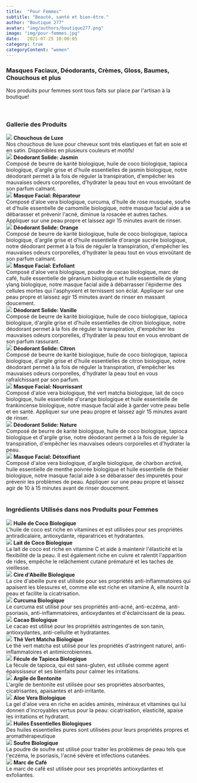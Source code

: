 ```yaml
---
title:  "Pour Femmes"
subtitle: "Beauté, santé et bien-être."
author: "Boutique 277"
avatar: "img/authors/boutique277.png"
image: "img/pour-femmes.jpg"
date:   2021-07-25 10:00:05
category: true
categoryContent: "women"
---
```


### Masques Faciaux, Déodorants, Crèmes, Gloss, Baumes, Chouchous et plus
Nos produits pour femmes sont tous faits sur place par l'artisan à la boutique!
<br /><br /><br />

### Gallerie des Produits
<img class="post-image-product" src="/img/products/scrunchies/silk-scrunchies.png">
<strong>Chouchous de Luxe</strong><br />
Nos chouchous de luxe pour cheveux sont très elastiques et fait en soie et en satin. Disponibles en plusieurs couleurs et motifs!
<div class="post-image-clear"></div>

<img class="post-image-product" src="/img/products/deodorants/jasmin.png">
<strong>Déodorant Solide: Jasmin</strong><br />
Composé de beurre de karité biologique, huile de coco biologique, tapioca biologique, d'argile grise et d'huile essentielles de jasmin biologique, notre déodorant permet à la fois de réguler la transpiration, d'empêcher les mauvaises odeurs corporelles, d'hydrater la peau tout en vous envoûtant de son parfum calmant.
<div class="post-image-clear"></div>

<img class="post-image-product" src="/img/products/masks/reparateur.png">
<strong>Masque Facial: Réparateur</strong><br />
Composé d'aloe vera biologique, curcuma, d'huile de rose musquée, soufre et d'huile essentielle de camomille biologique, notre masque facial aide a se débarasser et prévenir l'acné, diminue la rosacée et autres taches. Appliquer sur une peau propre et laissez agir 15 minutes avant de rinser.
<div class="post-image-clear"></div>

<img class="post-image-product" src="/img/products/deodorants/orange.png">
<strong>Déodorant Solide: Orange</strong><br />
Composé de beurre de karité biologique, huile de coco biologique, tapioca biologique, d'argile grise et d'huile essentielle d'orange sucrée biologique, notre déodorant permet à la fois de réguler la transpiration, d'empêcher les mauvaises odeurs corporelles, d'hydrater la peau tout en vous envoûtant de son parfum calmant.
<div class="post-image-clear"></div>

<img class="post-image-product" src="/img/products/masks/exfoliant.png">
<strong>Masque Facial: Exfoliant</strong><br />
Composé d'aloe vera biologique, poudre de cacao biologique, marc de café, huile essentielle de géranium biologique et huile essentielle de ylang ylang biologique, notre masque facial aide à débarrasser l'épiderme des cellules mortes qui l'asphyxient et ternissent son éclat. Appliquer sur une peau propre et laissez agir 15 minutes avant de rinser en massant doucement.
<div class="post-image-clear"></div>

<img class="post-image-product" src="/img/products/deodorants/vanille.png">
<strong>Déodorant Solide: Vanille</strong><br />
Composé de beurre de karité biologique, huile de coco biologique, tapioca biologique, d'argile grise et d'huile essentielles de citron biologique, notre déodorant permet à la fois de réguler la transpiration, d'empêcher les mauvaises odeurs corporelles, d'hydrater la peau tout en vous enrobant de son parfum rassurant.
<div class="post-image-clear"></div>

<img class="post-image-product" src="/img/products/deodorants/citron.png">
<strong>Déodorant Solide: Citron</strong><br />
Composé de beurre de karité biologique, huile de coco biologique, tapioca biologique, d'argile grise et d'huile essentielles de citron biologique, notre déodorant permet à la fois de réguler la transpiration, d'empêcher les mauvaises odeurs corporelles, d'hydrater la peau tout en vous rafraîchissant par son parfum.
<div class="post-image-clear"></div>

<img class="post-image-product" src="/img/products/masks/nourrissant.png">
<strong>Masque Facial: Nourrissant</strong><br />
Composé d'aloe vera biologique, thé vert matcha biologique, lait de coco biologique, huile essentielle d'orange biologique et huile essentielle de frankincense biologique, notre masque facial aide à garder votre peau belle et en santé. Appliquer sur une peau propre et laissez agir 15 minutes avant de rinser.
<div class="post-image-clear"></div>

<img class="post-image-product" src="/img/products/deodorants/naturel.png">
<strong>Déodorant Solide: Nature</strong><br />
Composé de beurre de karité biologique, huile de coco biologique, tapioca biologique et d'argile grise, notre déodorant permet à la fois de réguler la transpiration, d'empêcher les mauvaises odeurs corporelles et d'hydrater la peau.
<div class="post-image-clear"></div>

<img class="post-image-product" src="/img/products/masks/detoxifiant.png">
<strong>Masque Facial: Détoxifiant</strong><br />
Composé d'aloe vera biologique, d'argile biologique, de charbon arctivé, huile essentielle de menthe poivrée biologique et huile essentielle de théier biologique, notre masque facial aide à se débarasser des impuretés pour prévenir les problèmes de peau. Appliquer sur une peau propre et laissez agir de 10 à 15 minutes avant de rinser doucement.
<div class="post-image-clear"></div>
<br />

### Ingrédients Utilisés dans nos Produits pour Femmes
<img class="post-image" src="/img/ingredients/cocooil.png">
<strong>Huile de Coco Biologique</strong><br />
L'huile de coco est riche en vitamines et est utilisées pour ses propriétés antiradicalaire, antioxydante, réparatrices et hydratantes.
<div class="post-image-clear"></div>

<img class="post-image" src="/img/ingredients/cocomilk.png">
<strong>Lait de Coco Biologique</strong><br />
La lait de coco est riche en vitamine C et aide à maintenir l'élasticité et la flexibilité de la peau. Il est également riche en cuivre et ralentit l'apparition de rides, empêche le relâchement cutané prématuré et les taches de vieillesse.
<div class="post-image-clear"></div>

<img class="post-image" src="/img/ingredients/beeswax.png">
<strong>Cire d'Abeille Biologique</strong><br />
La cire d'abeille pure est utilisée pour ses propriétés anti-inflammatoires qui apaisent les blessures et, comme elle est riche en vitamine A, elle nourrit la peau et facilite la cicatrisation.
<div class="post-image-clear"></div>

<img class="post-image" src="/img/ingredients/turmeric.png">
<strong>Curcuma Biologique</strong><br />
Le curcuma est utilisé pour ses propriétés anti-acné, anti-eczéma, anti-psoriasis, anti-inflammatoires, antioxydantes et d'éclaircissant de la peau.
<div class="post-image-clear"></div>

<img class="post-image" src="/img/ingredients/cocoa.png">
<strong>Cacao Biologique</strong><br />
Le cacao est utilisé pour les propriétés astringentes de son tanin, antioxydantes, anti-cellulite et hydratantes.
<div class="post-image-clear"></div>

<img class="post-image" src="/img/ingredients/matchagreentea.jpg">
<strong>Thé Vert Matcha Biologique</strong><br />
Le thé vert matcha est utilisé pour les propriétés d'astringent naturel, anti-inflammatoires et antimicrobiennes.
<div class="post-image-clear"></div>

<img class="post-image" src="/img/ingredients/tapiocastarch.png">
<strong>Fécule de Tapioca Biologique</strong><br />
La fécule de tapioca, qui est sans-gluten, est utilisée comme agent épaississeur et ses bienfaits pour calmer les irritations.
<div class="post-image-clear"></div>

<img class="post-image" src="/img/ingredients/bentoniteclay.png">
<strong>Argile de Bentonite</strong><br />
L'argile de bentonite est utilisée pour ses propriétes absorbantes, cicatrisantes, apaisantes et anti-irritante.
<div class="post-image-clear"></div>

<img class="post-image" src="/img/ingredients/aloevera.png">
<strong>Aloe Vera Biologique</strong><br />
La gel d'aloe vera en riche en acides aminés, minéraux et vitamines qui lui donnen d'incroyables vertus pour la peau: cicatrisation, elasticité, apaise les irritations et hydratant.
<div class="post-image-clear"></div>

<img class="post-image" src="/img/ingredients/essentialoils.png">
<strong>Huiles Essentielles Biologiques</strong><br />
Des huiles essentielles pures sont utilisées pour leurs propriétés propres et aromathérapeutique
<div class="post-image-clear"></div>

<img class="post-image" src="/img/ingredients/sulfurpowder.png">
<strong>Soufre Biologique</strong><br />
La poudre de soufre est utilisé pour traiter les problèmes de peau tels que l'eczéma, le psoriasis, l'acné sévère et infections cutanées.
<div class="post-image-clear"></div>

<img class="post-image" src="/img/ingredients/coffeegrounds.png">
<strong>Marc de Café</strong><br />
Le marc de café est utilisée pour ses propriétés antioxydantes et exfoliantes.
<div class="post-image-clear"></div>
